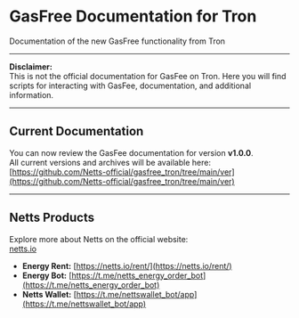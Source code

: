 # GasFree Documentation for Tron

Documentation of the new GasFree functionality from Tron

---

**Disclaimer:**  
This is not the official documentation for GasFee on Tron. Here you will find scripts for interacting with GasFee, documentation, and additional information.

---

## Current Documentation

You can now review the GasFee documentation for version **v1.0.0**.  
All current versions and archives will be available here:  
[https://github.com/Netts-official/gasfree_tron/tree/main/ver](https://github.com/Netts-official/gasfree_tron/tree/main/ver)

---

## Netts Products

Explore more about Netts on the official website:  
[netts.io](https://netts.io)

- **Energy Rent:** [https://netts.io/rent/](https://netts.io/rent/)
- **Energy Bot:** [https://t.me/netts_energy_order_bot](https://t.me/netts_energy_order_bot)
- **Netts Wallet:** [https://t.me/nettswallet_bot/app](https://t.me/nettswallet_bot/app)
